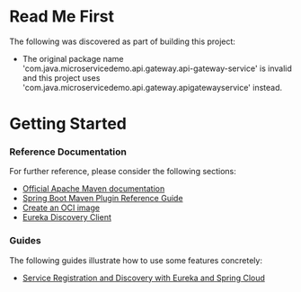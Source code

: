 # Read Me First
The following was discovered as part of building this project:

* The original package name 'com.java.microservicedemo.api.gateway.api-gateway-service' is invalid and this project uses 'com.java.microservicedemo.api.gateway.apigatewayservice' instead.

# Getting Started

### Reference Documentation
For further reference, please consider the following sections:

* [Official Apache Maven documentation](https://maven.apache.org/guides/index.html)
* [Spring Boot Maven Plugin Reference Guide](https://docs.spring.io/spring-boot/docs/2.4.10/maven-plugin/reference/html/)
* [Create an OCI image](https://docs.spring.io/spring-boot/docs/2.4.10/maven-plugin/reference/html/#build-image)
* [Eureka Discovery Client](https://docs.spring.io/spring-cloud-netflix/docs/current/reference/html/#service-discovery-eureka-clients)

### Guides
The following guides illustrate how to use some features concretely:

* [Service Registration and Discovery with Eureka and Spring Cloud](https://spring.io/guides/gs/service-registration-and-discovery/)

